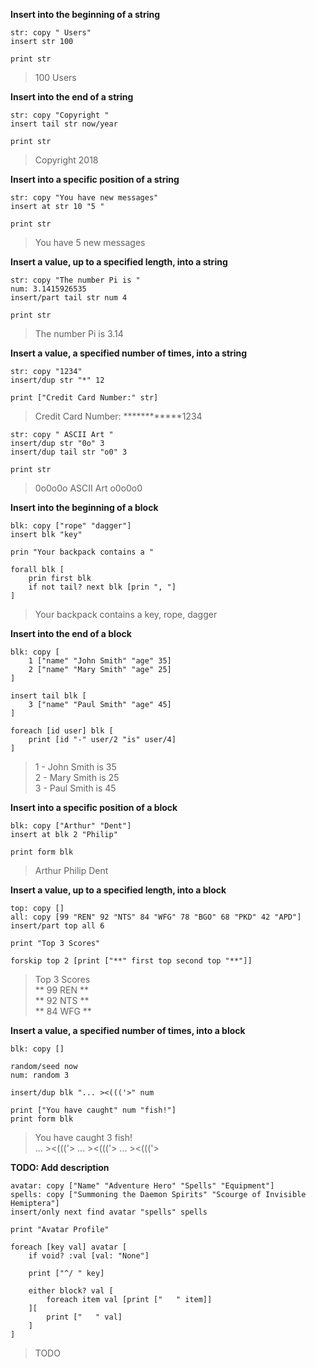 <!--
USAGE:  
&nbsp;&nbsp;&nbsp;&nbsp;&nbsp;INSERT&nbsp;series&nbsp;value&nbsp;/part&nbsp;limit&nbsp;/only&nbsp;/dup&nbsp;count  
  
DESCRIPTION:  
&nbsp;&nbsp;&nbsp;&nbsp;&nbsp;Inserts&nbsp;element(s);&nbsp;for&nbsp;series,&nbsp;returns&nbsp;just&nbsp;past&nbsp;the&nbsp;insert.  
&nbsp;&nbsp;&nbsp;&nbsp;&nbsp;INSERT&nbsp;is&nbsp;a&nbsp;function&nbsp;.  
  
RETURNS:  
&nbsp;&nbsp;&nbsp;&nbsp;(undocumented)  
  
ARGUMENTS:  
&nbsp;&nbsp;&nbsp;&nbsp;series&nbsp;[any-series!&nbsp;port!&nbsp;map!&nbsp;gob!&nbsp;object!&nbsp;bitset!&nbsp;port!]  
&nbsp;&nbsp;&nbsp;&nbsp;&nbsp;&nbsp;&nbsp;&nbsp;At&nbsp;position&nbsp;(modified)  
&nbsp;&nbsp;&nbsp;&nbsp;value&nbsp;[&lt;opt&gt;&nbsp;any-value!]  
&nbsp;&nbsp;&nbsp;&nbsp;&nbsp;&nbsp;&nbsp;&nbsp;The&nbsp;value&nbsp;to&nbsp;insert  
  
REFINEMENTS:  
&nbsp;&nbsp;&nbsp;&nbsp;/part  
&nbsp;&nbsp;&nbsp;&nbsp;&nbsp;&nbsp;&nbsp;&nbsp;Limits&nbsp;to&nbsp;a&nbsp;given&nbsp;length&nbsp;or&nbsp;position  
&nbsp;&nbsp;&nbsp;&nbsp;limit&nbsp;[any-number!&nbsp;any-series!&nbsp;pair!]  
&nbsp;&nbsp;&nbsp;&nbsp;/only  
&nbsp;&nbsp;&nbsp;&nbsp;&nbsp;&nbsp;&nbsp;&nbsp;Only&nbsp;insert&nbsp;a&nbsp;block&nbsp;as&nbsp;a&nbsp;single&nbsp;value&nbsp;(not&nbsp;the&nbsp;contents&nbsp;of&nbsp;the&nbsp;block)  
&nbsp;&nbsp;&nbsp;&nbsp;/dup  
&nbsp;&nbsp;&nbsp;&nbsp;&nbsp;&nbsp;&nbsp;&nbsp;Duplicates&nbsp;the&nbsp;insert&nbsp;a&nbsp;specified&nbsp;number&nbsp;of&nbsp;times  
&nbsp;&nbsp;&nbsp;&nbsp;count&nbsp;[any-number!&nbsp;pair!]  

[Rebol.com docs](http://www.rebol.com/r3/docs/functions/insert.html)
___
Above this line is autogenerated. Place user comments below.
-->
**Insert into the beginning of a string**
```
str: copy " Users"
insert str 100

print str
```
> 100 Users

**Insert into the end of a string**
```
str: copy "Copyright "
insert tail str now/year

print str
```
> Copyright 2018

**Insert into a specific position of a string**
```
str: copy "You have new messages"
insert at str 10 "5 "

print str
```
> You have 5 new messages

**Insert a value, up to a specified length, into a string**
```
str: copy "The number Pi is "
num: 3.1415926535
insert/part tail str num 4

print str
```
> The number Pi is 3.14

**Insert a value, a specified number of times, into a string**
```
str: copy "1234"
insert/dup str "*" 12

print ["Credit Card Number:" str]
```
> Credit Card Number: ************1234

```
str: copy " ASCII Art "
insert/dup str "0o" 3
insert/dup tail str "o0" 3

print str
```
> 0o0o0o ASCII Art o0o0o0

**Insert into the beginning of a block**
```
blk: copy ["rope" "dagger"]
insert blk "key"

prin "Your backpack contains a "

forall blk [
    prin first blk
    if not tail? next blk [prin ", "]
]
```
> Your backpack contains a key, rope, dagger

**Insert into the end of a block**
```
blk: copy [
    1 ["name" "John Smith" "age" 35]
    2 ["name" "Mary Smith" "age" 25]
]

insert tail blk [
    3 ["name" "Paul Smith" "age" 45]
]

foreach [id user] blk [
    print [id "-" user/2 "is" user/4]
]
```
> 1 - John Smith is 35  
> 2 - Mary Smith is 25  
> 3 - Paul Smith is 45  

**Insert into a specific position of a block**
```
blk: copy ["Arthur" "Dent"]
insert at blk 2 "Philip"

print form blk
```
> Arthur Philip Dent

**Insert a value, up to a specified length, into a block**
```
top: copy []
all: copy [99 "REN" 92 "NTS" 84 "WFG" 78 "BGO" 68 "PKD" 42 "APD"]
insert/part top all 6

print "Top 3 Scores"

forskip top 2 [print ["**" first top second top "**"]]
```
> Top 3 Scores  
> ** 99 REN **  
> ** 92 NTS **  
> ** 84 WFG **  

**Insert a value, a specified number of times, into a block**
```
blk: copy []

random/seed now
num: random 3

insert/dup blk "... ><((('>" num

print ["You have caught" num "fish!"]
print form blk
```
> You have caught 3 fish!  
... ><((('> ... ><((('> ... ><((('>  

**TODO: Add description**
```
avatar: copy ["Name" "Adventure Hero" "Spells" "Equipment"]
spells: copy ["Summoning the Daemon Spirits" "Scourge of Invisible Hemiptera"]
insert/only next find avatar "spells" spells

print "Avatar Profile"

foreach [key val] avatar [
    if void? :val [val: "None"]
    
    print ["^/ " key]
    
    either block? val [
        foreach item val [print ["   " item]]
    ][
        print ["   " val]
    ]
]
```
> TODO
